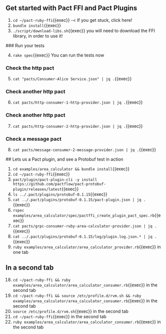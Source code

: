## Get started with Pact FFI and Pact Plugins


1. `cd ~/pact-ruby-ffi`{{exec}} -< If you get stuck, click here!
2. `bundle install`{{exec}}
3. `./script/download-libs.sh`{{exec}} you will need to download the FFI library, in order to use it!

### Run your tests

4. `rake spec`{{exec}} You can run the tests now

### Check the http pact

5. `cat "pacts/Consumer-Alice Service.json" | jq .`{{exec}}

### Check another http pact

6. `cat pacts/http-consumer-1-http-provider.json | jq .`{{exec}}

### Check another http pact

7. `cat pacts/http-consumer-2-http-provider.json | jq .`{{exec}}

### Check a message pact

8.  `cat pacts/message-consumer-2-message-provider.json | jq .`{{exec}}


## Lets us a Pact plugin, and see a Protobuf test in action

1.  `cd examples/area_calculator && bundle install`{{exec}}
2.  `cd ~/pact-ruby-ffi`{{exec}}
3.  `pact/plugin/pact-plugin-cli -y install https://github.com/pactflow/pact-protobuf-plugin/releases/latest`{{exec}}
4.  `ls ../.pact/plugins/protobuf-0.1.15`{{exec}}
5.  `cat ../.pact/plugins/protobuf-0.1.15/pact-plugin.json | jq .`{{exec}}
6.  `rspec examples/area_calculator/spec/pactffi_create_plugin_pact_spec.rb`{{exec}}
7.  `cat pacts/grpc-consumer-ruby-area-calculator-provider.json | jq .`{{exec}}
8.  `cat ../.pact/plugins/protobuf-0.1.15/log/plugin.log.json.* | jq .`{{exec}}
9.  `ruby examples/area_calculator/area_calculator_provider.rb`{{exec}} in one tab

## In a second tab

18. `cd ~/pact-ruby-ffi && ruby examples/area_calculator/area_calculator_consumer.rb`{{exec}} in the second tab
19. `cd ~/pact-ruby-ffi && source /etc/profile.d/rvm.sh && ruby examples/area_calculator/area_calculator_consumer.rb`{{exec}} in the second tab
20. `source /etc/profile.d/rvm.sh`{{exec}} in the second tab
21. `cd ~/pact-ruby-ffi`{{exec}} in the second tab
22. `ruby examples/area_calculator/area_calculator_consumer.rb`{{exec}} in the second tab
